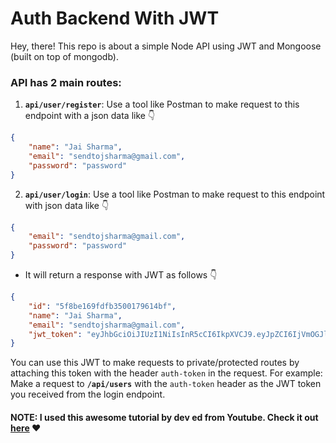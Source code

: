 # Auth Backend With JWT

Hey, there! This repo is about a simple Node API using JWT and Mongoose (built on top of mongodb). 

### API has 2 main routes:

1. **`api/user/register`**: Use a tool like Postman to make request to this endpoint with a json data like 👇

```json
{
    "name": "Jai Sharma",
    "email": "sendtojsharma@gmail.com",
    "password": "password" 
}
```

2. **`api/user/login`**: Use a tool like Postman to make request to this endpoint with json data like 👇
```json
{
    "email": "sendtojsharma@gmail.com",
    "password": "password"
}
```

* It will return a response with JWT as follows 👇
```json
{
    "id": "5f8be169fdfb3500179614bf",
    "name": "Jai Sharma",
    "email": "sendtojsharma@gmail.com",
    "jwt_token": "eyJhbGciOiJIUzI1NiIsInR5cCI6IkpXVCJ9.eyJpZCI6IjVmOGJlMTY5ZmRmYjM1MDAxNzk2MTRiZiIsIm5hbWUiOiJKYWkgU2hhcm1hIiwiZW1haWwiOiJzZW5kdG9qc2hhcm1hQGdtYWlsLmNvbSIsImlhdCI6MTYwMzAwMjc1MX0.Oi-VKAMymL7JzaHWUPqs4_NiR3x_gbnTZGGzOahcqy4"
}
```

You can use this JWT to make requests to private/protected routes by attaching this token with the header `auth-token` in the request. For example: Make a request to **`/api/users`** with the `auth-token` header as the JWT token you received from the login endpoint.

#### NOTE: I used this awesome tutorial by dev ed from Youtube. Check it out [here](https://www.youtube.com/watch?v=2jqok-WgelI) ❤